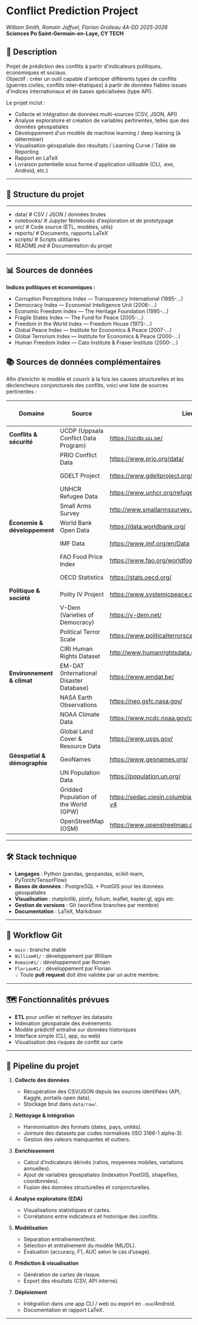 # Conflict Prediction Project

*William Smith, Romain Jaffuel, Florian Grolleau 4A-DD 2025-2026*
**Sciences Po Saint-Germain-en-Laye, CY TECH**



## 📌 Description
Projet de prédiction des conflits à partir d'indicateurs politiques, économiques et sociaux.  
Objectif : créer un outil capable d'anticiper différents types de conflits (guerres civiles, conflits inter-étatiques) à partir de données fiables issues d'indices internationaux et de bases spécialisées (type API).

Le projet inclut :
- Collecte et intégration de données multi-sources (CSV, JSON, API)
- Analyse exploratoire et création de variables pertinentes, telles que des données géospatiales
- Développement d'un modèle de machine learning / deep learning (à déterminer)
- Visualisation géospatiale des résultats / Learning Curve / Table de Reporting
- Rapport en LaTeX
- Livraison potentielle sous forme d'application utilisable (CLI, .exe, Android, etc.)

---

## 📂 Structure du projet

---
- data/ # CSV / JSON / données brutes
- notebooks/ # Jupyter Notebooks d'exploration et de prototypage
- src/ # Code source (ETL, modèles, utils)
- reports/ # Documents, rapports LaTeX
- scripts/ # Scripts utilitaires
- README.md # Documentation du projet
---

## 📊 Sources de données

**Indices politiques et économiques :**
- Corruption Perceptions Index — Transparency International (1995-…)
- Democracy Index — Economist Intelligence Unit (2006-…)
- Economic Freedom Index — The Heritage Foundation (1995-…)
- Fragile States Index — The Fund for Peace (2005-…)
- Freedom in the World Index — Freedom House (1973-…)
- Global Peace Index — Institute for Economics & Peace (2007-…)
- Global Terrorism Index — Institute for Economics & Peace (2000-…)
- Human Freedom Index — Cato Institute & Fraser Institute (2000-…)

## 📚 Sources de données complémentaires

Afin d’enrichir le modèle et couvrir à la fois les causes structurelles et les déclencheurs conjoncturels des conflits, voici une liste de sources pertinentes :

| Domaine | Source | Lien | Format | Fréquence de mise à jour |
|---------|--------|------|--------|--------------------------|
| **Conflits & sécurité** | UCDP (Uppsala Conflict Data Program) | https://ucdp.uu.se/ | CSV | Annuel |
| | PRIO Conflict Data | https://www.prio.org/data/ | CSV | Annuel |
| | GDELT Project | https://www.gdeltproject.org/ | CSV / API | Quasi temps réel |
| | UNHCR Refugee Data | https://www.unhcr.org/refugee-statistics/ | CSV | Annuel |
| | Small Arms Survey | http://www.smallarmssurvey.org/ | PDF / CSV | Variable |
| **Économie & développement** | World Bank Open Data | https://data.worldbank.org/ | CSV / API | Variable |
| | IMF Data | https://www.imf.org/en/Data | CSV / API | Trimestriel / Annuel |
| | FAO Food Price Index | https://www.fao.org/worldfoodsituation/foodpricesindex | CSV | Mensuel |
| | OECD Statistics | https://stats.oecd.org/ | CSV / API | Variable |
| **Politique & société** | Polity IV Project | https://www.systemicpeace.org/polityproject.html | CSV | Irrégulier |
| | V-Dem (Varieties of Democracy) | https://v-dem.net/ | CSV | Annuel |
| | Political Terror Scale | https://www.politicalterrorscale.org/ | CSV | Annuel |
| | CIRI Human Rights Dataset | http://www.humanrightsdata.com/ | CSV | Annuel |
| **Environnement & climat** | EM-DAT (International Disaster Database) | https://www.emdat.be/ | CSV | Continu |
| | NASA Earth Observations | https://neo.gsfc.nasa.gov/ | GeoTIFF / CSV | Continu |
| | NOAA Climate Data | https://www.ncdc.noaa.gov/cdo-web/ | CSV / API | Continu |
| | Global Land Cover & Resource Data | https://www.usgs.gov/ | GeoTIFF / CSV | Variable |
| **Géospatial & démographie** | GeoNames | https://www.geonames.org/ | TXT / CSV | Continu |
| | UN Population Data | https://population.un.org/ | CSV | Annuel |
| | Gridded Population of the World (GPW) | https://sedac.ciesin.columbia.edu/data/collection/gpw-v4 | GeoTIFF / CSV | Variable |
| | OpenStreetMap (OSM) | https://www.openstreetmap.org/ | OSM / CSV | Continu |

---

## 🛠️ Stack technique

- **Langages** : Python (pandas, geopandas, scikit-learn, PyTorch/TensorFlow)
- **Bases de données** : PostgreSQL + PostGIS pour les données géospatiales
- **Visualisation** : matplotlib, plotly, folium, leaflet, kepler.gl, qgis etc
- **Gestion de versions** : Git (workflow branches par membre)
- **Documentation** : LaTeX, Markdown

---

## 🚀 Workflow Git

- `main` : branche stable
- `William#1/` : développement par William
- `Romain#1/` : développement par Romain
- `Florian#1/` : développement par Florian  
💡 Toute **pull request** doit être validée par un autre membre.

---

## 🗺️ Fonctionnalités prévues

- **ETL** pour unifier et nettoyer les datasets
- Indexation géospatiale des événements
- Modèle prédictif entraîné sur données historiques
- Interface simple (CLI, app, ou web)
- Visualisation des risques de conflit sur carte

---

## 🔄 Pipeline du projet

1. **Collecte des données**
   - Récupération des CSV/JSON depuis les sources identifiées (API, Kaggle, portails open data).
   - Stockage brut dans `data/raw/`.

2. **Nettoyage & intégration**
   - Harmonisation des formats (dates, pays, unités).
   - Jointure des datasets par codes normalisés (ISO 3166-1 alpha-3).
   - Gestion des valeurs manquantes et outliers.

3. **Enrichissement**
   - Calcul d’indicateurs dérivés (ratios, moyennes mobiles, variations annuelles).
   - Ajout de variables géospatiales (indexation PostGIS, shapefiles, coordonnées).
   - Fusion des données structurelles et conjoncturelles.

4. **Analyse exploratoire (EDA)**
   - Visualisations statistiques et cartes.
   - Corrélations entre indicateurs et historique des conflits.

5. **Modélisation**
   - Séparation entraînement/test.
   - Sélection et entraînement du modèle (ML/DL).
   - Évaluation (accuracy, F1, AUC selon le cas d’usage).

6. **Prédiction & visualisation**
   - Génération de cartes de risque.
   - Export des résultats (CSV, API interne).

7. **Déploiement**
   - Intégration dans une app CLI / web ou export en `.exe`/Android.
   - Documentation et rapport LaTeX.

---
